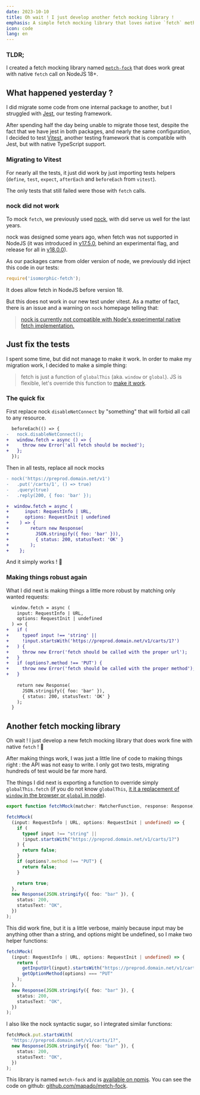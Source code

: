 ```yaml
---
date: 2023-10-10
title: Oh wait ! I just develop another fetch mocking library !
emphasis: A simple fetch mocking library that loves native `fetch` method
icon: code
lang: en
---
```


### TLDR;

I created a fetch mocking library named [`metch-fock`](https://github.com/mapado/metch-fock) that does work great with native `fetch` call on NodeJS 18+.


## What happened yesterday ?

I did migrate some code from one internal package to another, but I struggled with [Jest](https://jestjs.io/), our testing framework.

After spending half the day being unable to migrate those test, despite the fact that we have jest in both packages, and nearly the same configuration, I decided to test [Vitest](https://vitest.dev/), another testing framework that is compatible with Jest, but with native TypeScript support.

### Migrating to Vitest

For nearly all the tests, it just did work by just importing tests helpers (`define`, `test`, `expect`, `afterEach` and `beforeEach` from `vitest`).

The only tests that still failed were those with `fetch` calls.

### nock did not work

To mock `fetch`, we previously used [nock](https://github.com/nock/nock), with did serve us well for the last years.

nock was designed some years ago, when fetch was not supported in NodeJS (it was introduced in [v17.5.0](https://nodejs.org/en/blog/release/v17.5.0#add-fetch-api), behind an experimental flag, and release for all in [v18.0.0](https://nodejs.org/en/blog/announcements/v18-release-announce#fetch-experimental)).

As our packages came from older version of node, we previously did inject this code in our tests:

```ts
require('isomorphic-fetch');
```

It does allow fetch in NodeJS before version 18.

But this does not work in our new test under vitest. As a matter of fact, there is an issue and a warning on `nock` homepage telling that:

> [nock is currently not compatible with Node's experimental native fetch implementation.](https://github.com/nock/nock/issues/2397)

## Just fix the tests

I spent some time, but did not manage to make it work. In order to make my migration work, I decided to make a simple thing: 

> fetch is just a function of `globalThis` (aka. `window` or `global`). 
> JS is flexible, let's override this function to [make it work](https://dev.to/weeklydevtips/make-it-work-make-it-right-make-it-fast).

### The quick fix

First replace nock `disableNetConnect` by "something" that will forbid all call to any resource.
```diff
  beforeEach(() => {
-   nock.disableNetConnect();
+   window.fetch = async () => {
+     throw new Error('all fetch should be mocked');
+   };
  });
```

Then in all tests, replace all nock mocks

```diff
- nock('https://preprod.domain.net/v1')
-   .put('/carts/1', () => true)
-   .query(true)
-   .reply(200, { foo: 'bar' });

+  window.fetch = async (
+      input: RequestInfo | URL,
+      options: RequestInit | undefined
+    ) => {
+        return new Response(
+          JSON.stringify({ foo: 'bar' })),
+          { status: 200, statusText: 'OK' }
+        );
+    };
```

And it simply works ! 🎉

### Making things robust again

What I did next is making things a little more robust by matching only wanted requests:

```diff
  window.fetch = async (
    input: RequestInfo | URL,
    options: RequestInit | undefined
  ) => {
+   if (
+     typeof input !== 'string' ||
+     !input.startsWith('https://preprod.domain.net/v1/carts/1?')
+   ) {
+     throw new Error('fetch should be called with the proper url');
+   }  
+   if (options?.method !== 'PUT') {
+     throw new Error('fetch should be called with the proper method');
+   }
    
    return new Response(
      JSON.stringify({ foo: 'bar' }),
      { status: 200, statusText: 'OK' }
    );
  }
```

## Another fetch mocking library

Oh wait ! I just develop a new fetch mocking library that does work fine with native `fetch` ! 🤯

After making things work, I was just a little line of code to making things right : the API was not easy to write. I only got two tests, migrating hundreds of test would be far more hard.

The things I did next is exporting a function to override simply `globalThis.fetch` (if you do not know `globalThis`, [it it a replacement of `window` in the browser or `global` in node](https://blog.logrocket.com/what-is-globalthis-why-use-it/)).

```ts
export function fetchMock(matcher: MatcherFunction, response: Response): void;
```

```ts
fetchMock(
  (input: RequestInfo | URL, options: RequestInit | undefined) => {
    if (
      typeof input !== "string" ||
      !input.startsWith("https://preprod.domain.net/v1/carts/1?")
    ) {
      return false;
    }
    if (options?.method !== "PUT") {
      return false;
    }

    return true;
  },
  new Response(JSON.stringify({ foo: "bar" }), {
    status: 200,
    statusText: "OK",
  })
);
```

This did work fine, but it is a little verbose, mainly because input may be anything other than a string, and options might be undefined, so I make two helper functions:

```ts
fetchMock(
  (input: RequestInfo | URL, options: RequestInit | undefined) => {
    return (
      getInputUrl(input).startsWith("https://preprod.domain.net/v1/carts/1?") &&
      getOptionMethod(options) === "PUT"
    );
  },
  new Response(JSON.stringify({ foo: "bar" }), {
    status: 200,
    statusText: "OK",
  })
);
```

I also like the nock syntactic sugar, so I integrated similar functions:

```ts
fetchMock.put.startsWith(
  "https://preprod.domain.net/v1/carts/1?",
  new Response(JSON.stringify({ foo: "bar" }), {
    status: 200,
    statusText: "OK",
  })
);
```

This library is named `metch-fock` and is [available on npmjs](https://www.npmjs.com/package/metch-fock). You can see the code on github: [github.com/mapado/metch-fock](https://github.com/mapado/metch-fock).

